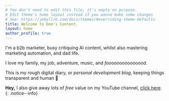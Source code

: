 ```yaml
---
# You don't need to edit this file, it's empty on purpose.
# Edit theme's home layout instead if you wanna make some changes
# See: https://jekyllrb.com/docs/themes/#overriding-theme-defaults
title: Welcome to Dom's Content.
layout: home
author_profile: true
---
```


I'm a b2b marketer, busy critiquing AI content, whilst also mastering marketing automation, and dad life. 

I love my family, my job, adventure, music, and *fooooooooooooood.*

This is my rough digital diary, or *personal development blog*, keeping things transparent and human 🧘

  **Hey,** I also give away lots of *free* value on my YouTube channel, [click here](https://youtube.com/@doms-content). 
  {: .notice--info}
  
